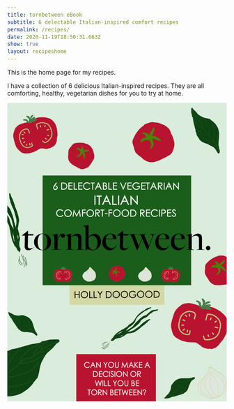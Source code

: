 ```yaml
---
title: tornbetween eBook
subtitle: 6 delectable Italian-inspired comfort recipes
permalink: /recipes/
date: 2020-11-19T18:50:31.663Z
show: true
layout: recipeshome
---
```

This is the home page for my recipes.

I have a collection of 6 delicious Italian-inspired recipes. They are all comforting, healthy, vegetarian dishes for you to try at home.  



![tornbetween eBook recipe cover which has hand-drawn vegetable illustrations in the colours of the Italian flag.](../uploads/ebook-coverpsd.jpg "tornbetween eBook recipe cover")